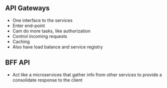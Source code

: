 
## API Gateways

- One interface to the services 
- Enter end-point 
- Cam do more tasks, like authorization 
- Control incoming requests
- Caching 
- Also have load balance and service registry 


## BFF API  

- Act like a microservices  that gather info from other services to provide a consolidate response to the client 

 